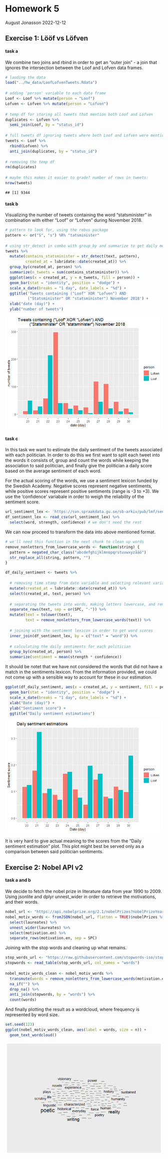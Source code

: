 Homework 5
================
August Jonasson
2022-12-12

## Exercise 1: Lööf vs Löfven

#### task a

We combine two joins and rbind in order to get an “outer join” - a join
that ignores the intersection between the Loof and Lofven data frames.

``` r
# laoding the data
load("../hw_data/LoofLofvenTweets.Rdata")

# adding 'person' variable to each data frame
Loof <- Loof %>% mutate(person = "Loof")
Lofven <- Lofven %>% mutate(person = "Lofven")

# temp df for storing all tweets that mention both Loof and Lofven
duplicates <- Lofven %>%
  semi_join(Loof, by = "status_id")

# full tweets df ignoring tweets where both Loof and Lofven were mentioned
tweets <- Loof %>%
  rbind(Lofven) %>%
  anti_join(duplicates, by = "status_id")

# removing the temp df
rm(duplicates)

# maybe this makes it easier to grade? number of rows in tweets:
nrow(tweets)
```

    ## [1] 9344

#### task b

Visualizing the number of tweets containing the word “statsminister” in
combination with either “Loof” or “Lofven” during November 2018.

``` r
# pattern to look for, using the rebus package
pattern <- or("S", "s") %R% "tatsminister"

# using str_detect in combo with group_by and summarize to get daily mentions
tweets %>%
  mutate(contains_statsminister = str_detect(text, pattern),
         created_at = lubridate::date(created_at)) %>%
  group_by(created_at, person) %>%
  summarize(n_tweets = sum(contains_statsminister)) %>%
  ggplot(aes(x = created_at, y = n_tweets, fill = person)) +
  geom_bar(stat = "identity", position = "dodge") +
  scale_x_date(breaks = "1 day", date_labels = "%d") +
  ggtitle('Tweets containing ("Loof" XOR "Lofven") AND
          ("Statsminister" OR "statsminister") November 2018') +
  xlab("date (day)") +
  ylab("number of tweets")
```

![](HW5_files/figure-gfm/unnamed-chunk-4-1.png)<!-- -->

#### task c

In this task we want to estimate the daily sentiment of the tweets
associated with each politician. In order to do this we first want to
split each tweet into the words it consists of, group and count the
words while keeping the association to said politician, and finally give
the politician a daily score based on the average sentiment of each
word.

For the actual scoring of the words, we use a sentiment lexicon funded
by the Swedish Academy. Negative scores represent negative sentiments,
while positive scores represent positive sentiments (range is -3 to +3).
We use the ‘confidence’ variabale in order to weigh the reliability of
the sentiment score.

``` r
url_sentiment_lex <- 'https://svn.spraakdata.gu.se/sb-arkiv/pub/lmf/sentimentlex/sentimentlex.csv'
df_sentiment_lex <- read_csv(url_sentiment_lex) %>%
  select(word, strength, confidence) # we don't need the rest
```

We can now proceed to transform the data into above mentioned format.

``` r
# we'll need this function in the next chunk to clean up words
remove_nonletters_from_lowercase_words <- function(string) {
  pattern = negated_char_class("abcdefghijklmnopqrstuvwxyzåäö")
  str_replace_all(string, pattern, "")
}
```

``` r
df_daily_sentiment <- tweets %>%
  
  # removing time stamp from date variable and selecting relevant variables
  mutate(created_at = lubridate::date(created_at)) %>%
  select(created_at, text, person) %>%
  
  # separating the tweets into words, making letters lowercase, and removing non-letters
  separate_rows(text, sep = or(SPC, "-")) %>%
  mutate(text = tolower(text),
         text = remove_nonletters_from_lowercase_words(text)) %>%
  
  # joining with the sentiment lexicon in order to get word scores
  inner_join(df_sentiment_lex, by = c("text" = "word")) %>%
  
  # calculating the daily sentiments for each politician
  group_by(created_at, person) %>%
  summarize(sentiment = mean(strength * confidence))
```

It should be notet that we have not considered the words that did not
have a match in the sentiments lexicon. From the information provided,
we could not come up with a sensible way to account for these in our
estimation.

``` r
ggplot(df_daily_sentiment, aes(x = created_at, y = sentiment, fill = person)) +
  geom_bar(stat = "identity", position = "dodge") +
  scale_x_date(breaks = "1 day", date_labels = "%d") +
  xlab("Date (day)") +
  ylab("Sentiment score") +
  ggtitle("Daily sentiment estimations")
```

![](HW5_files/figure-gfm/unnamed-chunk-9-1.png)<!-- -->

It is very hard to give actual meaning to the scores from the “Daily
sentiment estimation” plot. This plot might best be served only as a
comparison between said politician sentiments.

## Exercise 2: Nobel API v2

#### task a and b

We decide to fetch the nobel prize in literature data from year 1990 to
2009. Using jsonlite and dplyr unnest_wider in order to retrieve the
motivations, and their words.

``` r
nobel_url <- "https://api.nobelprize.org/2.1/nobelPrizes?nobelPrizeYear=1990&yearTo=2009&nobelPrizeCategory=lit&format=json"
nobel_motiv_words <- fromJSON(nobel_url, flatten = TRUE)$nobelPrizes %>%
  select(laureates) %>%
  unnest_wider(laureates) %>%
  select(motivation.en) %>%
  separate_rows(motivation.en, sep = SPC)
```

Joining with the stop words and cleaning up what remains.

``` r
stop_words_url <- "https://raw.githubusercontent.com/stopwords-iso/stopwords-en/master/stopwords-en.txt"
stopwords <- read_table(stop_words_url, col_names = "words")

nobel_motiv_words_clean <- nobel_motiv_words %>%
  transmute(words = remove_nonletters_from_lowercase_words(motivation.en)) %>%
  na_if("") %>%
  drop_na() %>%
  anti_join(stopwords, by = "words") %>%
  count(words)
```

And finally plotting the result as a wordcloud, where frequency is
represented by word size.

``` r
set.seed(123)
ggplot(nobel_motiv_words_clean, aes(label = words, size = n)) +
  geom_text_wordcloud()
```

![](HW5_files/figure-gfm/unnamed-chunk-12-1.png)<!-- -->

